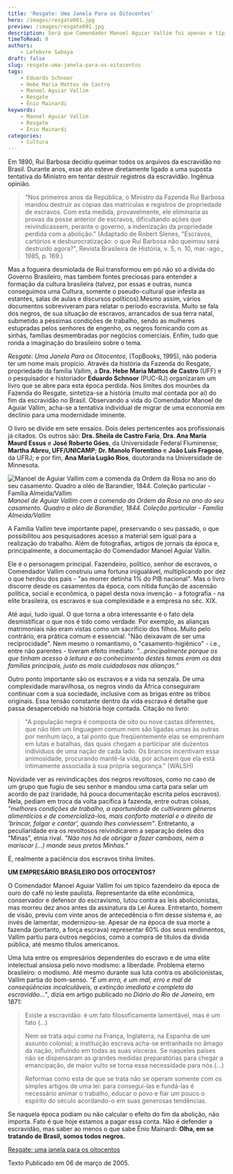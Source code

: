 ```yaml
---
title: 'Resgate: Uma Janela Para os Oitocentos'
hero: /images/resgate001.jpg
preview: /images/resgate001.jpg
description: Será que Comendador Manoel Aguiar Vallim foi apenas o típico fazendeiro da época de ouro do café?
timeToRead: 8
authors:
    - Lefebvre Saboya
draft: false
slug: resgate-uma-janela-para-os-oitocentos
tags:
    - Eduardo Schnoor
    - Hebe Maria Mattos de Castro
    - Manoel Aguiar Vallim
    - Resgate
    - Ênio Mainardi
keywords:
    - Manoel Aguiar Vallim
    - Resgate
    - Ênio Mainardi
categories:
    - Cultura
---
```


Em 1890, Rui Barbosa decidiu queimar todos os arquivos da escravidão no Brasil. Durante anos, esse ato esteve diretamente ligado a uma suposta tentativa do Ministro em tentar destruir registros da escravidão. Ingênua opinião.

> "Nos primeiros anos da República, o Ministro da Fazenda Rui Barbosa mandou destruir as cópias das matrículas e registros de propriedade de escravos. Com esta medida, provavelmente, ele eliminaria as provas da posse anterior de escravos, dificultando ações que reivindicassem, perante o governo, a indenização da propriedade perdida com a abolição." (Adaptado de Robert Slenes, "Escravos, cartórios e desburocratização: o que Rui Barbosa não queimou será destruído agora?", Revista Brasileira de História, v. 5, n. 10, mar.-ago., 1985, p. 169.)

Mas a fogueira desmiolada de Rui transformou em pó não só a dívida do Governo Brasileiro, mas também fontes preciosas para entender a formação da cultura brasileira (talvez, por essas e outras, nunca conseguimos uma Cultura, somente o pseudo-cultural que infesta as estantes, salas de aulas e discursos políticos).Mesmo assim, vários documentos sobreviveram para relatar o período escravista. Muito se fala dos negros, de sua situação de escravos, arrancados de sua terra natal, submetido a péssimas condições de trabalho, sendo as mulheres estupradas pelos senhores de engenho, os negros fornicando com as sinhás, famílias desmembradas por negócios comerciais. Enfim, tudo que ronda a imaginação do brasileiro sobre o tema.

*Resgate: Uma Janela Para os Oitocentos*, (TopBooks, 1995), não poderia ter um nome mais propício. Através da história da Fazenda do Resgate, propriedade da família Vallim, a **Dra. Hebe Maria Mattos de Castro** (UFF) e o pesquisador e historiador **Eduardo Schnoor** (PUC-RJ) organizaram um livro que se abre para esta época perdida. Nos limites dos mourões da Fazenda do Resgate, sintetiza-se a história (muito mal contada por aí) do fim da escravidão no Brasil. Observando a vida do Comendador Manoel de Aguiar Vallim, acha-se a tentativa individual de migrar de uma economia em declínio para uma modernidade iminente.

O livro se divide em sete ensaios. Dois deles pertencentes aos profissionais já citados. Os outros são: **Dra. Sheila de Castro Faria**, **Dra. Ana Maria Maurd Essus** e **José Roberto Góes**, da Universidade Federal Fluminense; **Martha Abreu, UFF/UNICAMP**; **Dr. Manolo Florentino** e **João Luís Fragoso**, da UFRJ; e por fim, **Ana Maria Lugão Rios**, doutoranda na Universidade de Minnesota.

![Manoel de Aguiar Vallim com a comenda da Ordem da Rosa no ano do seu casamento. Quadro a oléo de Barandier, 1844. Coleção particular - Família Almeida/Vallim](/images/resgate013.webp "Manoel de Aguiar Vallim")
*Manoel de Aguiar Vallim com a comenda da Ordem da Rosa no ano do seu casamento. Quadro a oléo de Barandier, 1844. Coleção particular - Família Almeida/Vallim*


A Família Vallim teve importante papel, preservando o seu passado, o que possibilitou aos pesquisadores acesso a material sem igual para a realização do trabalho. Além de fotografias, artigos de jornais da época e, principalmente, a documentação do Comendador Manoel Aguiar Vallin.

Ele é o personagem principal. Fazendeiro, político, senhor de escravos, o Comendador Vallim construiu uma fortuna inigualável, multiplicando por dez o que herdou dos pais - "ao morrer detinha 1% do PIB nacional". Mas o livro discorre desde os casamentos da época, com nítida função de ascensão política, social e econômica, o papel desta nova invenção - a fotografia - na elite brasileira, os escravos e sua complexidade e a empresa no séc. XIX.

Até aqui, tudo igual. O que torna a obra interessante é o fato dela desmistificar o que nos é tido como verdade. Por exemplo, as alianças matrimoniais não eram vistas como um sacrifício dos filhos. Muito pelo contrário, era prática comum e essencial. "Não deixavam de ser uma reciprocidade". Nem mesmo o romantismo, o "casamento-higiênico" - i.e., entre não parentes - tiveram efeito imediato: *"...principalmente porque os que tinham acesso à leitura e ao conhecimento destes temas eram os das famílias principais, justo as mais cuidadosas nas alianças."*

Outro ponto importante são os escravos e a vida na senzala. De uma complexidade maravilhosa, os negros vindo da África conseguiram continuar com a sua sociedade, inclusive com as brigas entre as tribos originais. Essa tensão constante dentro da vida escrava é detalhe que passa desapercebido na história hoje contada. Citação no livro:

> "A população negra é composta de oito ou nove castas diferentes, que não têm um linguagem comum nem são ligadas umas às outras por nenhum laço, a tal ponto que freqüentemente elas se emprenham em lutas e batalhas, das quais chegam a participar até duzentos indivíduos de uma nação de cada lado. Os brancos incentivam essa animosidade, procurando mantê-la vida, por acharem que ela está intimamente associada à sua própria segurança." (WALSH)

Novidade ver as reivindicações dos negros revoltosos, como no caso de um grupo que fugiu de seu senhor e mandou uma carta para selar um acordo de paz (raridade, há pouca documentação escrita pelos escravos). Nela, pediam em troca da volta pacífica à fazenda, entre outras coisas, *"melhores condições de trabalho, a oportunidade de cultivarem gêneros alimentícios e de comercializá-los, mais conforto material e o direito de 'brincar, folgar e cantar', quando lhes conviessem"*. Entretanto, a peculiaridade era os revoltosos reivindicarem a separação deles dos "Minas", etnia rival. *"Não nos há de obrigar a fazer camboas, nem a mariscar (...) mande seus pretos Minhas."*

É, realmente a paciência dos escravos tinha limites.

**UM EMPRESÁRIO BRASILEIRO DOS OITOCENTOS?**

O Comendador Manoel Aguiar Vallim foi um típico fazendeiro da época de ouro do café no leste paulista. Representante da elite econômica, conservador e defensor do escravismo, lutou contra as leis abolicionistas, mas morreu dez anos antes da assinatura da Lei Áurea. Entretanto, homem de visão, previu com vinte anos de antecedência o fim desse sistema e, ao invés de lamentar, modernizou-se. Apesar de na época de sua morte a fazenda (portanto, a força escrava) representar 60% dos seus rendimentos, Vallim partiu para outros negócios, como a compra de títulos da dívida pública, até mesmo títulos americanos.

Uma luta entre os empresários dependentes do escravo e de uma elite intelectual ansiosa pelo novo modismo: a liberdade. Problema eterno brasileiro: o modismo. Até mesmo durante sua luta contra os abolicionistas, Vallim partia do bom-senso. *"É um erro, é um mal, erro e mal de conseqüências incalculáveis, a extinção imediata e completa da escravidão..."*, dizia em artigo publicado no *Diário do Rio de Janeiro*, em 1871:

> Existe a escravidão: é um fato filosoficamente lamentável, mas é um fato (...)
>
> Nem se trata aqui como na França, Inglaterra, na Espanha de um assunto colonial; a instituição escrava acha-se entranhada no âmago da nação, influindo em todas as suas vísceras. Se naqueles países não se dispensaram as grandes medidas preparatórias para chegar a emancipação, de maior vulto se torna essa necessidade para nós.(...)
>
> Reformas como esta de que se trata não se operam somente com os simples artigos de uma lei: para consegui-las e fundá-las é necessário animar o trabalho, educar o povo e fiar um pouco o espírito do século acordando-o em suas generosas tendências.

Se naquela época podiam ou não calcular o efeito do fim da abolição, não importa. Fato é que hoje estamos a pagar essa conta. Não é defender a escravidão, mas saber ao menos o que sabe Ênio Mainardi: **Olha, em se tratando de Brasil, somos todos negros.**

[Resgate: uma janela para os oitocentos](http://www.labhoi.uff.br/node/457)

Texto Publicado em 06 de março de 2005.